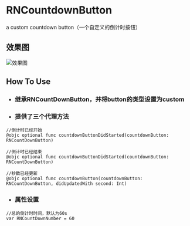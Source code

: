 # RNCountdownButton
a custom countdown button（一个自定义的倒计时按钮）

## 效果图
![效果图](https://github.com/rainedAllNight/RNCountdownButtonExample/commit/9c8d15cf348d7b3562aafac0e8a79d13ee680eab)

## How To Use

* ### 继承RNCountDownButton，并将button的类型设置为custom

* ### 提供了三个代理方法

```
//倒计时已经开始
@objc optional func countdownButtonDidStarted(countdownButton: RNCountDownButton)
```

```
//倒计时已经结束
@objc optional func countdownButtonDidStarted(countdownButton: RNCountDownButton)
```

```
//秒数已经更新
@objc optional func countdownButton(countdownButton: RNCountDownButton, didUpdatedWith second: Int)
```

* ### 属性设置
```
//总的倒计时时间，默认为60s
var RNCountDownNumber = 60
```

    


